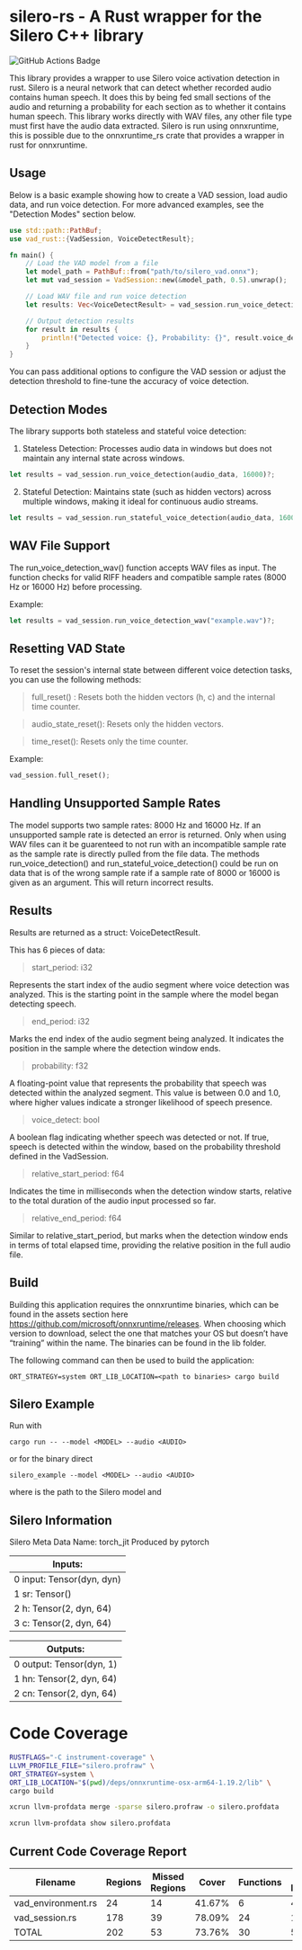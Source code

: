 # silero-rs - A Rust wrapper for the Silero C++ library

![GitHub Actions Badge](https://github.com/Infoserv-Systems-Ltd/silero-rs/actions/workflows/rust.yml/badge.svg)

This library provides a wrapper to use Silero voice activation detection in rust. Silero is a neural network that can detect whether recorded audio contains human speech. It does this by being fed small sections of the audio and returning a probability for each section as to whether it contains human speech. This library works directly with WAV files, any other file type must first have the audio data extracted. Silero is run using onnxruntime, this is possible due to the onnxruntime_rs crate that provides a wrapper in rust for onnxruntime.

## Usage

Below is a basic example showing how to create a VAD session, load audio data, and run voice detection. For more advanced examples, see the "Detection Modes" section below.

```rust
use std::path::PathBuf;
use vad_rust::{VadSession, VoiceDetectResult};

fn main() {
    // Load the VAD model from a file
    let model_path = PathBuf::from("path/to/silero_vad.onnx");
    let mut vad_session = VadSession::new(&model_path, 0.5).unwrap();

    // Load WAV file and run voice detection
    let results: Vec<VoiceDetectResult> = vad_session.run_voice_detection_wav("audio_file.wav").unwrap();

    // Output detection results
    for result in results {
        println!("Detected voice: {}, Probability: {}", result.voice_detect, result.probability);
    }
}
```
You can pass additional options to configure the VAD session or adjust the detection threshold to fine-tune the accuracy of voice detection.

## Detection Modes

The library supports both stateless and stateful voice detection:

1. Stateless Detection: Processes audio data in windows but does not maintain any internal state across windows.

```rust
let results = vad_session.run_voice_detection(audio_data, 16000)?;
```

2. Stateful Detection: Maintains state (such as hidden vectors) across multiple windows, making it ideal for continuous audio streams.

```rust
let results = vad_session.run_stateful_voice_detection(audio_data, 16000)?;
```

## WAV File Support

The run_voice_detection_wav() function accepts WAV files as input. The function checks for valid RIFF headers and compatible sample rates (8000 Hz or 16000 Hz) before processing.

Example:

```rust
let results = vad_session.run_voice_detection_wav("example.wav")?;
```

## Resetting VAD State

To reset the session's internal state between different voice detection tasks, you can use the following methods:

>full_reset() : Resets both the hidden vectors (h, c) and the internal time counter.

>audio_state_reset(): Resets only the hidden vectors.

>time_reset(): Resets only the time counter.

Example:

```rust
vad_session.full_reset();
```

## Handling Unsupported Sample Rates

The model supports two sample rates: 8000 Hz and 16000 Hz. If an unsupported sample rate is detected an error is returned. Only when using WAV files can it be guarenteed to not run with an incompatible sample rate as the sample rate is directly pulled from the file data. The methods run_voice_detection() and run_stateful_voice_detection() could be run on data that is of the wrong sample rate if a sample rate of 8000 or 16000 is given as an argument. This will return incorrect results.

## Results

Results are returned as a struct: VoiceDetectResult.

This has 6 pieces of data:

>start_period: i32

Represents the start index of the audio segment where voice detection was analyzed. This is the starting point in the sample where the model began detecting speech.

>end_period: i32

Marks the end index of the audio segment being analyzed. It indicates the position in the sample where the detection window ends.

>probability: f32

A floating-point value that represents the probability that speech was detected within the analyzed segment. This value is between 0.0 and 1.0, where higher values indicate a stronger likelihood of speech presence.

>voice_detect: bool

A boolean flag indicating whether speech was detected or not. If true, speech is detected within the window, based on the probability threshold defined in the VadSession.

>relative_start_period: f64

Indicates the time in milliseconds when the detection window starts, relative to the total duration of the audio input processed so far.

>relative_end_period: f64

Similar to relative_start_period, but marks when the detection window ends in terms of total elapsed time, providing the relative position in the full audio file.

## Build

Building this application requires the onnxruntime binaries, which can be found in the assets section here <https://github.com/microsoft/onnxruntime/releases>. When choosing which version to download, select the one that matches your OS but doesn’t have “training” within the name. The binaries can be found in the lib folder.

The following command can then be used to build the application: 
```
ORT_STRATEGY=system ORT_LIB_LOCATION=<path to binaries> cargo build 
```
## Silero Example

Run with
```
cargo run -- --model <MODEL> --audio <AUDIO>
```
or for the binary direct

```
silero_example --model <MODEL> --audio <AUDIO>
```

where <MODEL> is the path to the Silero model and <AUDIO> is the path to the audio 

## Silero Information

Silero Meta Data
Name: torch_jit
Produced by pytorch

|Inputs:|
|---|
|0 input: Tensor<f32>(dyn, dyn)|
|1 sr: Tensor<i64>()|
|2 h: Tensor<f32>(2, dyn, 64)|
|3 c: Tensor<f32>(2, dyn, 64)|

|Outputs:|
|---|
|0 output: Tensor<f32>(dyn, 1)|
|1 hn: Tensor<f32>(2, dyn, 64)|
|2 cn: Tensor<f32>(2, dyn, 64)|


# Code Coverage

```bash
RUSTFLAGS="-C instrument-coverage" \
LLVM_PROFILE_FILE="silero.profraw" \
ORT_STRATEGY=system \
ORT_LIB_LOCATION="$(pwd)/deps/onnxruntime-osx-arm64-1.19.2/lib" \
cargo build
```

```bash
xcrun llvm-profdata merge -sparse silero.profraw -o silero.profdata
```

```bash
xcrun llvm-profdata show silero.profdata
```

## Current Code Coverage Report

|Filename                     | Regions  |  Missed Regions  |   Cover  | Functions | Missed Functions | Executed   |    Lines   |   Missed Lines  |   Cover   | Branches  | Missed Branches   |
|-----------------------------|----------|------------------|----------|-----------|------------------|------------|------------|-----------------|-----------|-----------|-------------------|
|vad_environment.rs           |      24  |              14  |  41.67%  |         6 |                4 |   33.33%   |       40   |             17  |  57.50%   |        0  |               0   |
|vad_session.rs               |     178  |              39  |  78.09%  |        24 |                1 |   95.83%   |      259   |             17  |  93.44%   |        0  |               0   |
|TOTAL                        |     202  |              53  |  73.76%  |        30 |                5 |   83.33%   |      299   |             34  |  88.63%   |        0  |               0   |

